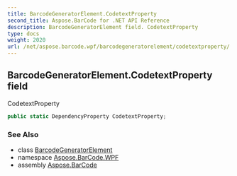 ```yaml
---
title: BarcodeGeneratorElement.CodetextProperty
second_title: Aspose.BarCode for .NET API Reference
description: BarcodeGeneratorElement field. CodetextProperty
type: docs
weight: 2020
url: /net/aspose.barcode.wpf/barcodegeneratorelement/codetextproperty/
---
```

## BarcodeGeneratorElement.CodetextProperty field

CodetextProperty

```csharp
public static DependencyProperty CodetextProperty;
```

### See Also

* class [BarcodeGeneratorElement](../)
* namespace [Aspose.BarCode.WPF](../../barcodegeneratorelement/)
* assembly [Aspose.BarCode](../../../)


